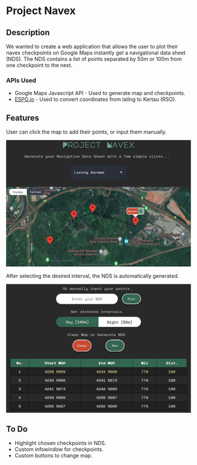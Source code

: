 # Project Navex

## Description

We wanted to create a web application that allows the user to plot their navex checkpoints on Google Maps instantly get a navigational data sheet (NDS). The NDS contains a list of points separated by 50m or 100m from one checkpoint to the next.

### APIs Used

* Google Maps Javascript API - Used to generate map and checkpoints.
* [ESPG.io](https://github.com/maptiler/epsg.io) - Used to convert coordinates from latlng to Kertau (RSO).

## Features

User can click the map to add their points, or input them manually.

![Checkpoints](Images/screenshot1.png)

After selecting the desired interval, the NDS is automatically generated.

![NDS](Images/screenshot2.png)

## To Do

* Highlight chosen checkpoints in NDS.
* Custom infowindow for checkpoints.
* Custom buttons to change map.
